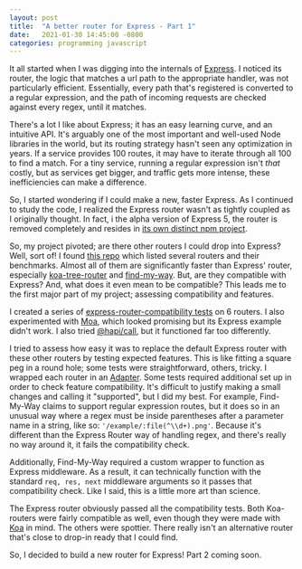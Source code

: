 ```yaml
---
layout: post
title:  "A better router for Express - Part 1"
date:   2021-01-30 14:45:00 -0800
categories: programming javascript
---
```


It all started when I was digging into the internals of [Express](https://expressjs.com). I noticed its router, the logic that matches a url path to the appropriate handler, was not particularly efficient. Essentially, every path that's registered is converted to a regular expression, and the path of incoming requests are checked against every regex, until it matches.

There's a lot I like about Express; it has an easy learning curve, and an intuitive API. It's arguably one of the most important and well-used Node libraries in the world, but its routing strategy hasn't seen any optimization in years. If a service provides 100 routes, it may have to iterate through all 100 to find a match. For a tiny service, running a regular expression isn't _that_ costly, but as services get bigger, and traffic gets more intense, these inefficiencies can make a difference.

So, I started wondering if I could make a new, faster Express. As I continued to study the code, I realized the Express router wasn't as tightly coupled as I originally thought. In fact, i the alpha version of Express 5, the router is removed completely and resides in [its own distinct npm project](https://github.com/expressjs/express/blob/5.x/lib/express.js#L18).

So, my project pivoted; are there other routers I could drop into Express? Well, sort of! I found [this repo](https://github.com/delvedor/router-benchmark) which listed several routers and their benchmarks. Almost all of them are significantly faster than Express' router, especially [koa-tree-router](https://www.npmjs.com/package/koa-tree-router)
 and [find-my-way](https://www.npmjs.com/package/find-my-way). But, are they compatible with Express? And, what does it even mean to be compatible? This leads me to the first major part of my project; assessing compatibility and features. 

I created a series of [express-router-compatibility tests](https://github.com/newtang/express-router-compatibility) on 6 routers. I also experimented with [Moa](https://www.npmjs.com/package/moa-router), which looked promising but its Express example didn't work. I also tried [@hapi/call](https://www.npmjs.com/package/@hapi/call), but it functioned far too differently.

I tried to assess how easy it was to replace the default Express router with these other routers by testing expected features. This is like fitting a square peg in a round hole; some tests were straightforward, others, tricky. I wrapped each router in an [Adapter](https://en.wikipedia.org/wiki/Adapter_pattern). Some tests required additional set up in order to check feature compatibility. It's difficult to justify making a small changes and calling it "supported", but I did my best. For example, Find-My-Way claims to support regular expression routes, but it does so in an unusual way where a regex must be inside parentheses after a parameter name in a string, like so: `'/example/:file(^\\d+).png'`. Because it's different than the Express Router way of handling regex, and there's really no way around it, it fails the compatibility check.  

Additionally, Find-My-Way required a custom wrapper to function as Express middleware. As a result, it can technically function with the standard `req, res, next` middleware arguments so it passes that compatibility check. Like I said, this is a little more art than science.

The Express router obviously passed all the compatibility tests. Both Koa-routers were fairly compatible as well, even though they were made with [Koa](https://koajs.com) in mind. The others were spottier. There really isn't an alternative router that's close to drop-in ready that I could find.

So, I decided to build a new router for Express! Part 2 coming soon.


